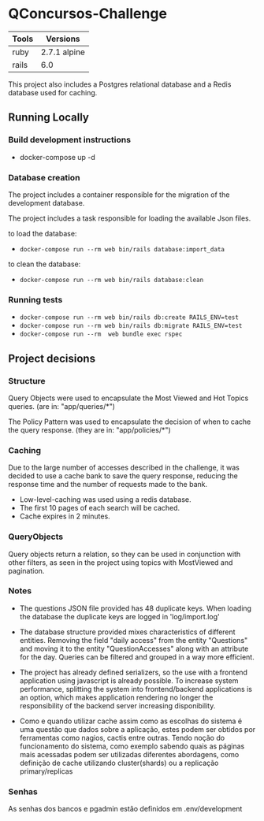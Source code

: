 # QConcursos-Challenge




Tools | Versions
--------- | ------
ruby        | 2.7.1 alpine
rails       | 6.0


This project also includes a Postgres relational database and a Redis database used for caching.


## Running Locally
### Build development instructions

- docker-compose up -d


### Database creation

The project includes a container responsible for the migration of the development database.

The project includes a task responsible for loading the available Json files.

to load the database:

- `docker-compose run --rm web bin/rails database:import_data`


to clean the database:

- `docker-compose run --rm web bin/rails database:clean`


### Running tests


- `docker-compose run --rm web bin/rails db:create RAILS_ENV=test`
- `docker-compose run --rm web bin/rails db:migrate RAILS_ENV=test`
- `docker-compose run --rm  web bundle exec rspec`




## Project decisions


### Structure

Query Objects were used to encapsulate the Most Viewed and Hot Topics queries. (are in: "app/queries/*")

The Policy Pattern was used to encapsulate the decision of when to cache the query response. (they are in: "app/policies/*")



### Caching
Due to the large number of accesses described in the challenge, it was decided to use a cache bank to save the query response, reducing the response time and the number of requests made to the bank.


- Low-level-caching was used using a redis database.
- The first 10 pages of each search will be cached.
- Cache expires in 2 minutes.


### QueryObjects
Query objects return a relation, so they can be used in conjunction with other filters,
as seen in the project using topics with MostViewed and pagination.


### Notes
- The questions JSON file provided has 48 duplicate keys. When loading the database the duplicate keys are logged in 'log/import.log'

- The database structure provided mixes characteristics of different entities. 
Removing the field "daily access" from the entity "Questions" and moving it to the entity "QuestionAccesses" along with an attribute for the day. 
Queries can be filtered and grouped in a way more efficient.

- The project has already defined serializers, so the use with a frontend application using javascript is already possible.
To increase system performance, splitting the system into frontend/backend applications is an option, which makes application rendering no longer the responsibility of the backend server increasing disponibility.

-  Como e quando utilizar cache assim como as escolhas do sistema é uma questão que dados sobre a aplicação,
estes podem ser obtidos por ferramentas como nagios, cactis entre outras.
Tendo noção do funcionamento do sistema, como exemplo sabendo quais as páginas mais acessadas podem ser utilizadas diferentes abordagens, como definição de cache utilizando cluster(shards) ou a  replicação primary/replicas

### Senhas


As senhas dos bancos e pgadmin estão definidos em .env/development 


